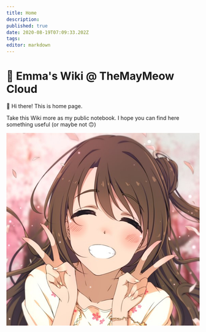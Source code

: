 ```yaml
---
title: Home
description: 
published: true
date: 2020-08-19T07:09:33.202Z
tags: 
editor: markdown
---
```


# 💜 Emma's Wiki @ TheMayMeow Cloud

👋 Hi there! This is home page.

Take this Wiki more as my public notebook. I hope you can find here something useful (or maybe not 🙃)

![emma.jpg](/emma.jpg)
